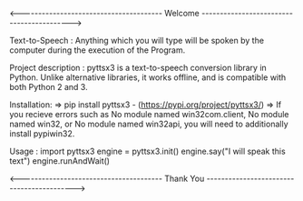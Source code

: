 <--------------------------------------- Welcome ------------------------------------------>

Text-to-Speech :
		Anything which you will  type will  be spoken by the computer  during the execution of 
		the Program.
 
Project description : 
 		pyttsx3 is a text-to-speech conversion library in Python. Unlike alternative libraries,
 		it works offline, and is compatible with both Python 2 and 3.
		
Installation:
		=> pip install pyttsx3 - (https://pypi.org/project/pyttsx3/)
		=> If you recieve errors such as No module named win32com.client, No module named win32,
			 or No module named win32api, you will need to additionally install pypiwin32.
			 
Usage :
		import pyttsx3
		engine = pyttsx3.init()
		engine.say("I will speak this text")
		engine.runAndWait()
		
<--------------------------------------- Thank You ------------------------------------------>
